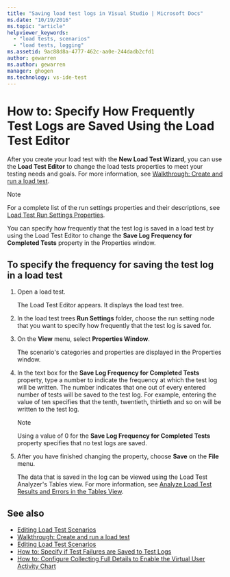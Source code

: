 ```yaml
---
title: "Saving load test logs in Visual Studio | Microsoft Docs"
ms.date: "10/19/2016"
ms.topic: "article"
helpviewer_keywords:
  - "load tests, scenarios"
  - "load tests, logging"
ms.assetid: 9ac88d8a-4777-462c-aa0e-244dadb2cfd1
author: gewarren
ms.author: gewarren
manager: ghogen
ms.technology: vs-ide-test
---
```

# How to: Specify How Frequently Test Logs are Saved Using the Load Test Editor

After you create your load test with the **New Load Test Wizard**, you can use the **Load Test Editor** to change the load tests properties to meet your testing needs and goals. For more information, see  [Walkthrough: Create and run a load test](../test/walkthrough-create-and-run-a-load-test.md).

> [!NOTE]
> For a complete list of the run settings properties and their descriptions, see [Load Test Run Settings Properties](../test/load-test-run-settings-properties.md).

You can specify how frequently that the test log is saved in a load test by using the Load Test Editor to change the **Save Log Frequency for Completed Tests** property in the Properties window.

## To specify the frequency for saving the test log in a load test

1.  Open a load test.

     The Load Test Editor appears. It displays the load test tree.

2.  In the load test trees **Run Settings** folder, choose the run setting node that you want to specify how frequently that the test log is saved for.

3.  On the **View** menu, select **Properties Window**.

     The scenario's categories and properties are displayed in the Properties window.

4.  In the text box for the **Save Log Frequency for Completed Tests** property, type a number to indicate the frequency at which the test log will be written. The number indicates that one out of every entered number of tests will be saved to the test log. For example, entering the value of ten specifies that the tenth, twentieth, thirtieth and so on will be written to the test log.

    > [!NOTE]
    > Using a value of 0 for the **Save Log Frequency for Completed Tests** property specifies that no test logs are saved.

5.  After you have finished changing the property, choose **Save** on the **File** menu.

     The data that is saved in the log can be viewed using the Load Test Analyzer's Tables view. For more information, see [Analyze Load Test Results and Errors in the Tables View](../test/analyze-load-test-results-and-errors-in-the-tables-view.md).

## See also

- [Editing Load Test Scenarios](../test/edit-load-test-scenarios.md)
- [Walkthrough: Create and run a load test](../test/walkthrough-create-and-run-a-load-test.md)
- [Editing Load Test Scenarios](../test/edit-load-test-scenarios.md)
- [How to: Specify if Test Failures are Saved to Test Logs](../test/how-to-specify-if-test-failures-are-saved-to-test-logs.md)
- [How to: Configure Collecting Full Details to Enable the Virtual User Activity Chart](../test/how-to-configure-load-tests-to-collect-full-details.md)
